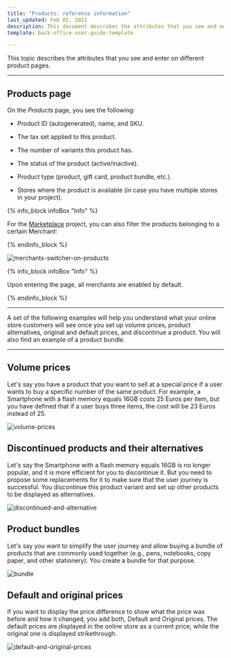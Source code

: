 ```yaml
---
title: "Products: reference information"
last_updated: Feb 02, 2021
description: This document describes the attributes that you see and enter on different product's pages.
template: back-office-user-guide-template

---
```


This topic describes the attributes that you see and enter on different product pages.

---

## Products page

On the *Products* page, you see the following:

* Product ID (autogenerated), name, and SKU.

* The tax set applied to this product.

* The number of variants this product has.

* The status of the product (active/inactive).

* Product type (product, gift card, product bundle, etc.).

* Stores where the product is available (in case you have multiple stores in your project).

{% info_block infoBox "Info" %}

For the [Marketplace](/docs/marketplace/user/intro-to-spryker/marketplace-concept.html) project, you can also filter the products belonging to a certain Merchant:

{% endinfo_block %}


![merchants-switcher-on-products](https://spryker.s3.eu-central-1.amazonaws.com/docs/User+Guides/Back+Office+User+Guides/Marketplace/products/products-reference-information/merchants-switcher-on-products.gif)

{% info_block infoBox "Info" %}

Upon entering the page, all merchants are enabled by default.

{% endinfo_block %}

---

A set of the following examples will help you understand what your online store customers will see once you set up volume prices, product alternatives, original and default prices, and discontinue a product. You will also find an example of a product bundle.

---

## Volume prices

Let's say you have a product that you want to sell at a special price if a user wants to buy a specific number of the same product. For example, a Smartphone with a flash memory equals 16GB costs 25 Euros per item, but you have defined that if a user buys three items, the cost will be 23 Euros instead of 25.

![volume-prices](https://spryker.s3.eu-central-1.amazonaws.com/docs/User+Guides/Back+Office+User+Guides/Products/Products/Managing+products/Products:+Reference+Information/Volume-prices.gif)

## Discontinued products and their alternatives

Let's say the Smartphone with a flash memory equals 16GB is no longer popular, and it is more efficient for you to discontinue it. But you need to propose some replacements for it to make sure that the user journey is successful. You discontinue this product variant and set up other products to be displayed as alternatives.

![discontinued-and-alternative](https://spryker.s3.eu-central-1.amazonaws.com/docs/User+Guides/Back+Office+User+Guides/Products/Products/Managing+products/Products:+Reference+Information/Discontinued-and-Alternative.gif)

## Product bundles

Let's say you want to simplify the user journey and allow buying a bundle of products that are commonly used together (e.g., pens, notebooks, copy paper, and other stationery). You create a bundle for that purpose.

![bundle](https://spryker.s3.eu-central-1.amazonaws.com/docs/User+Guides/Back+Office+User+Guides/Products/Products/Managing+products/Products:+Reference+Information/Bundle.gif)

## Default and original prices

If you want to display the price difference to show what the price was before and how it changed, you add both, Default and Original prices. The default prices are displayed in the online store as a current price, while the original one is displayed strikethrough.

![default-and-original-prices](https://spryker.s3.eu-central-1.amazonaws.com/docs/User+Guides/Back+Office+User+Guides/Products/Products/Managing+products/Products:+Reference+Information/default-and-original-prices.gif)
